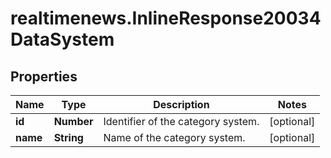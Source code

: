 # realtimenews.InlineResponse20034DataSystem

## Properties

Name | Type | Description | Notes
------------ | ------------- | ------------- | -------------
**id** | **Number** | Identifier of the category system. | [optional] 
**name** | **String** | Name of the category system. | [optional] 


